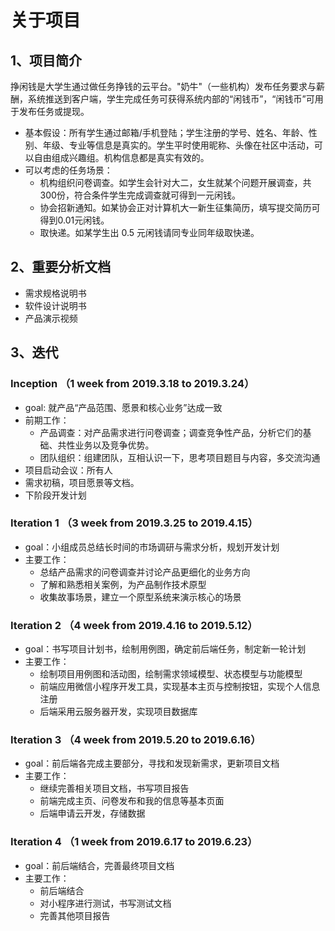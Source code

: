 # 关于项目
## 1、项目简介
挣闲钱是大学生通过做任务挣钱的云平台。"奶牛"（一些机构）发布任务要求与薪酬，系统推送到客户端，学生完成任务可获得系统内部的“闲钱币”，“闲钱币”可用于发布任务或提现。

- 基本假设：所有学生通过邮箱/手机登陆；学生注册的学号、姓名、年龄、性别、年级、专业等信息是真实的。学生平时使用昵称、头像在社区中活动，可以自由组成兴趣组。机构信息都是真实有效的。
- 可以考虑的任务场景：
  - 机构组织问卷调查。如学生会针对大二，女生就某个问题开展调查，共300份，符合条件学生完成调查就可得到一元闲钱。
  - 协会招新通知。如某协会正对计算机大一新生征集简历，填写提交简历可得到0.01元闲钱。
  - 取快递。如某学生出 0.5 元闲钱请同专业同年级取快递。

## 2、重要分析文档
- 需求规格说明书
- 软件设计说明书
- 产品演示视频

## 3、迭代
### Inception （1 week from 2019.3.18 to 2019.3.24）
- goal: 就产品“产品范围、愿景和核心业务”达成一致
- 前期工作：
  - 产品调查：对产品需求进行问卷调查；调查竞争性产品，分析它们的基础、共性业务以及竞争优势。
  - 团队组织：组建团队，互相认识一下，思考项目题目与内容，多交流沟通
- 项目启动会议：所有人
- 需求初稿，项目愿景等文档。
- 下阶段开发计划

### Iteration 1 （3 week from 2019.3.25 to 2019.4.15）
- goal：小组成员总结长时间的市场调研与需求分析，规划开发计划
- 主要工作：
  - 总结产品需求的问卷调查并讨论产品更细化的业务方向
  - 了解和熟悉相关案例，为产品制作技术原型
  - 收集故事场景，建立一个原型系统来演示核心的场景

### Iteration 2 （4 week from 2019.4.16 to 2019.5.12）
- goal：书写项目计划书，绘制用例图，确定前后端任务，制定新一轮计划
- 主要工作：
  - 绘制项目用例图和活动图，绘制需求领域模型、状态模型与功能模型
  - 前端应用微信小程序开发工具，实现基本主页与控制按钮，实现个人信息注册
  - 后端采用云服务器开发，实现项目数据库
  
### Iteration 3 （4 week from 2019.5.20 to 2019.6.16）
- goal：前后端各完成主要部分，寻找和发现新需求，更新项目文档
- 主要工作：
  - 继续完善相关项目文档，书写项目报告
  - 前端完成主页、问卷发布和我的信息等基本页面
  - 后端申请云开发，存储数据
 
### Iteration 4 （1 week from 2019.6.17 to 2019.6.23）
- goal：前后端结合，完善最终项目文档
- 主要工作：
  - 前后端结合
  - 对小程序进行测试，书写测试文档
  - 完善其他项目报告
  
